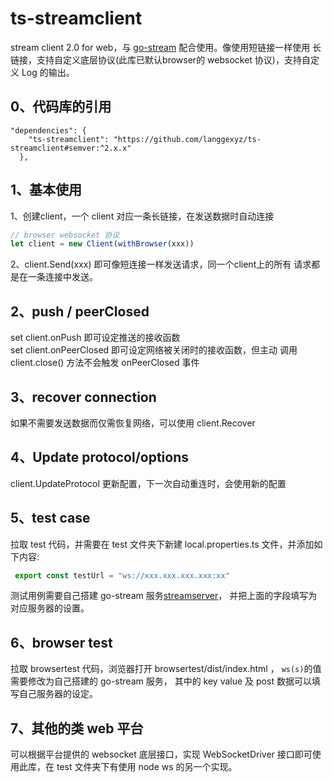 # ts-streamclient

stream client 2.0 for web，与 [go-stream](https://github.com/xpwu/go-stream) 配合使用。像使用短链接一样使用
长链接，支持自定义底层协议(此库已默认browser的 websocket 协议)，支持自定义 Log 的输出。

## 0、代码库的引用
```
"dependencies": {
    "ts-streamclient": "https://github.com/langgexyz/ts-streamclient#semver:^2.x.x"
  },
```

## 1、基本使用
1、创建client，一个 client 对应一条长链接，在发送数据时自动连接
``` typescript
// browser websocket 协议
let client = new Client(withBrowser(xxx))
```

2、client.Send(xxx) 即可像短连接一样发送请求，同一个client上的所有
请求都是在一条连接中发送。

## 2、push / peerClosed
set client.onPush 即可设定推送的接收函数   
set client.onPeerClosed 即可设定网络被关闭时的接收函数，但主动
调用 client.close() 方法不会触发 onPeerClosed 事件

## 3、recover connection
如果不需要发送数据而仅需恢复网络，可以使用 client.Recover

## 4、Update protocol/options
client.UpdateProtocol 更新配置，下一次自动重连时，会使用新的配置

## 5、test case
拉取 test 代码，并需要在 test 文件夹下新建 local.properties.ts
文件，并添加如下内容:
```typescript
 export const testUrl = "ws://xxx.xxx.xxx.xxx:xx"
```
测试用例需要自己搭建 go-stream 服务[streamserver](https://github.com/xpwu/streamserver)，
并把上面的字段填写为对应服务器的设置。

## 6、browser test
拉取 browsertest 代码，浏览器打开 browsertest/dist/index.html ， `ws(s)`的值需要修改为自己搭建的 go-stream 服务，
其中的 key value 及 post 数据可以填写自己服务器的设定。

## 7、其他的类 web 平台
可以根据平台提供的 websocket 底层接口，实现 WebSocketDriver 接口即可使用此库，在 test 文件夹下有使用 node ws 的另一个实现。
